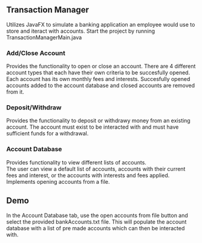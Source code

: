 ## Transaction Manager
Utilizes JavaFX to simulate a banking application an employee would use to store and iteract with accounts. 
Start the project by running TransactionManagerMain.java

### Add/Close Account
Provides the functionality to open or close an account. 
There are 4 different account types that each have their own criteria to be succesfully opened. Each account has its own monthly fees and interests.
Succesfully opened accounts added to the account database and closed accounts are removed from it. 

### Deposit/Withdraw
Provides the functionality to deposit or withdrawy money from an existing account. 
The account must exist to be interacted with and must have sufficient funds for a withdrawal. 

### Account Database 
Provides functionality to view different lists of accounts.  
The user can view a default list of accounts, accounts with their current fees and interest, or the accounts with interests and fees applied. 
Implements opening accounts from a file. 

## Demo
In the Account Database tab, use the open accounts from file button and select the provided bankAccounts.txt file. 
This will populate the account database with a list of pre made accounts which can then be interacted with. 
